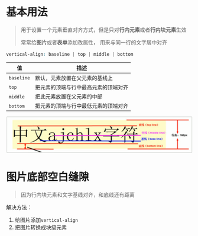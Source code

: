 # 基本用法

> 用于设置一个元素垂直对齐方式，但是只对**行内元素**或者**行内块元素**生效
>
> 常常给**图片**或者**表单**添加改属性， 用来与同一行的文字居中对齐

```css
vertical-align: baseline | top | middle | bottom
```

| 值         | 描述                                 |
| ---------- | ------------------------------------ |
| `baseline` | 默认，元素放置在父元素的基线上       |
| `top`      | 把元素的顶端与行中最高元素的顶端对齐 |
| `middle`   | 把此元素放置在父元素的中部           |
| `bottom`   | 把元素的顶端与行中最低元素的顶端对齐 |

![](https://raw.githubusercontent.com/MrWater233/PictureHost/master/20200720105518.png)

# 图片底部空白缝隙

> 因为行内块元素和文字基线对齐，和底线还有距离

解决方法：

1. 给图片添加`vertical-align`
2. 把图片转换成块级元素

